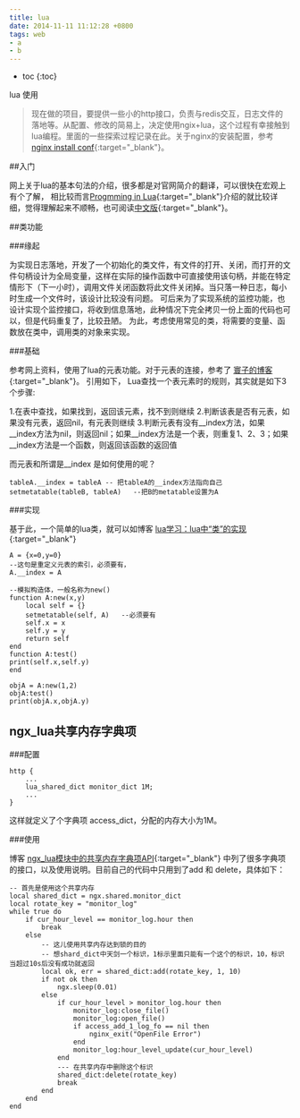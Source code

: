 ```yaml
---
title: lua
date: 2014-11-11 11:12:28 +0800
tags: web 
- a
- b
---
```


* toc 
{:toc}

lua 使用

> 现在做的项目，要提供一些小的http接口，负责与redis交互，日志文件的落地等。从配置、修改的简易上，决定使用ngix+lua，这个过程有幸接触到lua编程。里面的一些探索过程记录在此。关于nginx的安装配置，参考 [nginx install conf](http://blog.woshifengzi.com/2014/11/07/nginx-install-conf.html){:target="_blank"}。

##入门

网上关于lua的基本句法的介绍，很多都是对官网简介的翻译，可以很快在宏观上有个了解， 相比较而言[Progmming in Lua](http://www.lua.org/pil/){:target="_blank"}介绍的就比较详细，觉得理解起来不顺畅，也可阅读[中文版](http://wenku.baidu.com/link?url=nQcs7NfWfo0l_3L9lNT2aqAHTL2VrUgBdxCSQ4c8VlShzmfQSHs-H0Reje1gOutUtLRjBGCwr1XlEQEo4Dqj-3zWyPE0HSg6W__F0FeZaku){:target="_blank"}。

##类功能

###缘起

为实现日志落地，开发了一个初始化的类文件，有文件的打开、关闭，而打开的文件句柄设计为全局变量，这样在实际的操作函数中可直接使用该句柄，并能在特定情形下（下一小时），调用文件关闭函数将此文件关闭掉。当只落一种日志，每小时生成一个文件时，该设计比较没有问题。
可后来为了实现系统的监控功能，也设计实现个监控接口，将收到信息落地，此种情况下完全拷贝一份上面的代码也可以，但是代码重复了，比较丑陋。
为此，考虑使用常见的类，将需要的变量、函数放在类中，调用类的对象来实现。

###基础

参考网上资料，使用了lua的元表功能。对于元表的连接，参考了 [寰子的博客](http://blog.csdn.net/xocoder/article/details/9028347){:target="_blank"}。
引用如下， Lua查找一个表元素时的规则，其实就是如下3个步骤:

1.在表中查找，如果找到，返回该元素，找不到则继续
2.判断该表是否有元表，如果没有元表，返回nil，有元表则继续
3.判断元表有没有__index方法，如果__index方法为nil，则返回nil；如果__index方法是一个表，则重复1、2、3；如果__index方法是一个函数，则返回该函数的返回值

而元表和所谓是__index 是如何使用的呢？

    tableA.__index = tableA -- 把tableA的__index方法指向自己
    setmetatable(tableB, tableA)   --把B的metatable设置为A
    
###实现 

基于此，一个简单的lua类，就可以如博客 [lua学习：lua中“类”的实现](http://blog.csdn.net/losophy/article/details/20311387){:target="_blank"}

    A = {x=0,y=0}  
    --这句是重定义元表的索引，必须要有，  
    A.__index = A   
  
    --模拟构造体，一般名称为new()  
    function A:new(x,y)  
        local self = {}    
        setmetatable(self, A)   --必须要有  
        self.x = x    
        self.y = y   
        return self    
    end    
    function A:test()  
    print(self.x,self.y)  
    end  
  
    objA = A:new(1,2)  
    objA:test()  
    print(objA.x,objA.y)


## ngx_lua共享内存字典项

###配置

    http {
        ... 
        lua_shared_dict monitor_dict 1M;
        ...
    }
    
这样就定义了个字典项 access_dict，分配的内存大小为1M。

###使用

博客 [ngx_lua模块中的共享内存字典项API](http://blog.csdn.net/weiyuefei/article/details/38487475){:target="_blank"} 中列了很多字典项的接口，以及使用说明。目前自己的代码中只用到了add 和 delete，具体如下：

    -- 首先是使用这个共享内存
    local shared_dict = ngx.shared.monitor_dict
    local rotate_key = "monitor_log"
    while true do
        if cur_hour_level == monitor_log.hour then
            break
        else
            -- 这儿使用共享内存达到锁的目的
            -- 想shard_dict中天剑一个标识，1标示里面只能有一个这个的标识，10，标识当超过10s后没有成功就返回
            local ok, err = shared_dict:add(rotate_key, 1, 10)
            if not ok then
                ngx.sleep(0.01)
            else
                if cur_hour_level > monitor_log.hour then
                    monitor_log:close_file()
                    monitor_log:open_file()
                    if access_add_1_log_fo == nil then
                        nginx_exit("OpenFile Error")
                    end
                    monitor_log:hour_level_update(cur_hour_level)
                end
                --- 在共享内存中删除这个标识
                shared_dict:delete(rotate_key)
                break
            end
        end
    end

